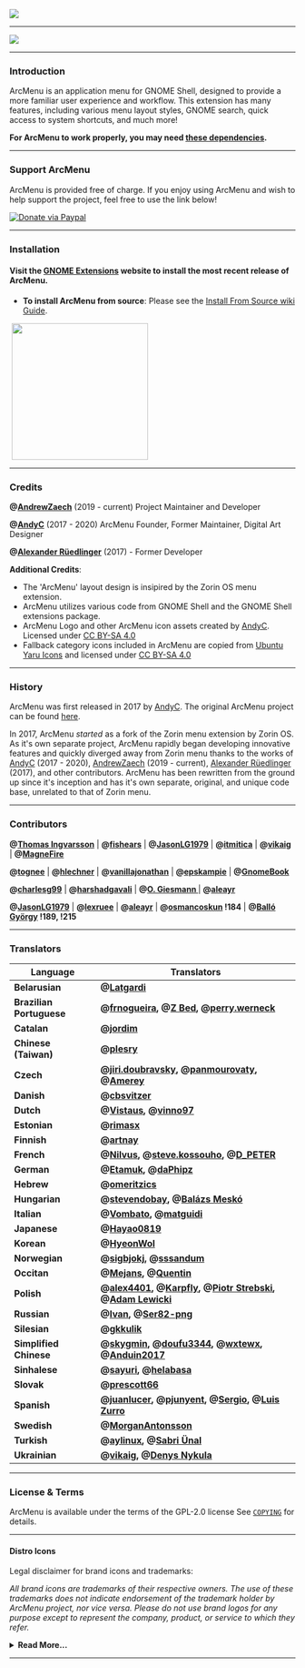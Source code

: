 ![](https://gitlab.com/arcmenu/arcmenu-assets/raw/master/images/ArcMenu_WideBanner.png)

-----

![](https://gitlab.com/arcmenu/arcmenu-assets/raw/master/images/ArcMenu_Banner.png)

-----

### Introduction

ArcMenu is an application menu for GNOME Shell, designed to provide a more familiar user experience and workflow. This extension has many features, including various menu layout styles, GNOME search, quick access to system shortcuts, and much more!

**For ArcMenu to work properly, you may need [these dependencies](https://gitlab.com/arcmenu/ArcMenu/-/wikis/ArcMenu-Dependencies).**

-----

### Support ArcMenu

ArcMenu is provided free of charge. If you enjoy using ArcMenu and wish to help support the project, feel free to use the link below!

[![Donate via Paypal](https://gitlab.com/arcmenu/arcmenu-assets/raw/master/images/paypal_donate.png)](https://www.paypal.com/cgi-bin/webscr?cmd=_donations&business=53CWA7NR743WC&item_name=Support+ArcMenu&currency_code=USD&source=url)


-----

### Installation

#### Visit the [GNOME Extensions](https://extensions.gnome.org/extension/3628/arcmenu/) website to install the most recent release of ArcMenu.

- **To install ArcMenu from source**: Please see the [Install From Source wiki Guide](https://gitlab.com/arcmenu/ArcMenu/-/wikis/Install-From-Source-Guide).

<p align="left">
       <a href="https://extensions.gnome.org/extension/3628/arcmenu/" >
    <img src="https://gitlab.com/arcmenu/arcmenu-assets/raw/master/images/get-it-ego.png" width="240" style="margin-left: 4px"/>
    </a>

-----

### Credits

**@[AndrewZaech](https://gitlab.com/AndrewZaech)** (2019 - current) Project Maintainer and Developer

**@[AndyC](https://gitlab.com/LinxGem33)** (2017 - 2020) ArcMenu Founder, Former Maintainer, Digital Art Designer

**@[Alexander Rüedlinger](https://github.com/lexruee)** (2017) - Former Developer

**Additional Credits**:
* The 'ArcMenu' layout design is insipired by the Zorin OS menu extension.
* ArcMenu utilizes various code from GNOME Shell and the GNOME Shell extensions package.
* ArcMenu Logo and other ArcMenu icon assets created by [AndyC](https://gitlab.com/LinxGem33). Licensed under [CC BY-SA 4.0](https://creativecommons.org/licenses/by-sa/4.0/)
* Fallback category icons included in ArcMenu are copied from [Ubuntu Yaru Icons](https://github.com/ubuntu/yaru) and licensed under [CC BY-SA 4.0](https://creativecommons.org/licenses/by-sa/4.0/)

-----

### History

ArcMenu was first released in 2017 by [AndyC](https://gitlab.com/LinxGem33). The original ArcMenu project can be found [here](https://gitlab.com/LinxGem33/Arc-Menu).

In 2017, ArcMenu _started_ as a fork of the Zorin menu extension by Zorin OS. As it's own separate project, ArcMenu rapidly began developing innovative features and quickly diverged away from Zorin menu thanks to the works of [AndyC](https://gitlab.com/LinxGem33) (2017 - 2020), [AndrewZaech](https://gitlab.com/AndrewZaech) (2019 - current), [Alexander Rüedlinger](https://github.com/lexruee) (2017), and other contributors. ArcMenu has been rewritten from the ground up since it's inception and has it's own separate, original, and unique code base, unrelated to that of Zorin menu.

-----

### Contributors

**@[Thomas Ingvarsson](https://gitlab.com/tingvarsson)** | **@[fishears](https://github.com/fishears)** | **@[JasonLG1979](https://github.com/JasonLG1979)** | **@[itmitica](https://github.com/itmitica)** | **@[vikaig](https://gitlab.com/vikaig)** | **@[MagneFire](https://gitlab.com/MagneFire)**

**@[tognee](https://gitlab.com/tognee)** | **@[hlechner](https://gitlab.com/hlechner)** | **@[vanillajonathan](https://gitlab.com/vanillajonathan)** | **@[epskampie](https://gitlab.com/epskampie)** | **@[GnomeBook](https://gitlab.com/GnomeBook)** 

**@[charlesg99](https://github.com/charlesg99)** | **@[harshadgavali](https://gitlab.com/harshadgavali)** | **@[O. Giesmann ](https://gitlab.com/Etamuk)** | **@[aleayr ](https://gitlab.com/aleayr)**

**@[JasonLG1979](https://github.com/JasonLG1979)**  | **@[lexruee](https://github.com/lexruee)** | **@[aleayr](https://gitlab.com/aleayr)** | **@[osmancoskun](https://gitlab.com/osmancoskun) !184** | **@[Balló György](https://gitlab.com/City-busz) !189, !215**

-----

### Translators

| Language | Translators |
| ------ | ------ |
| **Belarusian** | **@[Latgardi](https://gitlab.com/Latgardi)** |
| **Brazilian Portuguese** | **@[frnogueira](https://gitlab.com/frnogueira), @[Z Bed](https://gitlab.com/zbed), @[perry.werneck](https://gitlab.com/perry.werneck)** |
| **Catalan** | **@[jordim](https://gitlab.com/jordim)** |
| **Chinese (Taiwan)** | **@[plesry](https://gitlab.com/plesry)** |
| **Czech** | **@[jiri.doubravsky](https://gitlab.com/jiri.doubravsky), @[panmourovaty](https://gitlab.com/panmourovaty), @[Amerey ](https://gitlab.com/Amerey.eu)** |
| **Danish** | **@[cbsvitzer](https://gitlab.com/cbsvitzer)** |
| **Dutch** | **@[Vistaus](https://gitlab.com/Vistaus), @[vinno97](https://gitlab.com/vinno97)** |
| **Estonian** | **@[rimasx](https://gitlab.com/rimasx)** |
| **Finnish** | **@[artnay](https://gitlab.com/artnay)** |
| **French** | **@[Nilvus](https://gitlab.com/Nilvus), @[steve.kossouho](https://gitlab.com/steve.kossouho), @[D_PETER](https://gitlab.com/D_PETER)** |
| **German** | **@[Etamuk](https://gitlab.com/Etamuk), @[daPhipz](https://gitlab.com/daPhipz)** |
| **Hebrew** | **@[omeritzics](https://gitlab.com/omeritzics)** |
| **Hungarian** | **@[stevendobay](https://gitlab.com/stevendobay), @[Balázs Meskó](https://gitlab.com/meskobalazs)** |
| **Italian** | **@[Vombato](https://gitlab.com/Vombato), @[matguidi](https://gitlab.com/matguidi)** |
| **Japanese** | **@[Hayao0819](https://gitlab.com/Hayao0819)** |
| **Korean** | **@[HyeonWol](https://gitlab.com/hyeonwol123)** |
| **Norwegian** | **@[sigbjokj](https://gitlab.com/sigbjokj), @[sssandum](https://gitlab.com/sssandum)** |
| **Occitan** | **@[Mejans](https://gitlab.com/Mejans), @[Quentin](https://gitlab.com/quenty_occitania)** |
| **Polish** | **@[alex4401](https://gitlab.com/alex4401), @[Karpfly](https://gitlab.com/MacKarp), @[Piotr Strebski](https://gitlab.com/strebski), @[Adam Lewicki](https://gitlab.com/a.lewicki95)** |
| **Russian** | **@[Ivan](https://gitlab.com/vantu5z), @[Ser82-png](https://gitlab.com/Ser82-png)** |
| **Silesian** | **@[gkkulik](https://gitlab.com/gkkulik)** |
| **Simplified Chinese** | **@[skygmin](https://gitlab.com/skygmin), @[doufu3344](https://gitlab.com/doufu3344), @[wxtewx](https://gitlab.com/wxtewx), @[Anduin2017](https://gitlab.com/Anduin2017)** |
| **Sinhalese** | **@[sayuri](https://gitlab.com/sayuri-), @[helabasa](https://gitlab.com/helabasa)** |
| **Slovak** | **@[prescott66](https://gitlab.com/prescott66)** |
| **Spanish** | **@[juanlucer](https://gitlab.com/juanlucer), @[pjunyent](https://gitlab.com/pjunyent), @[Sergio](https://gitlab.com/IngrownMink4), @[Luis Zurro](https://gitlab.com/nyaran)** |
| **Swedish** | **@[MorganAntonsson](https://gitlab.com/MorganAntonsson)** |
| **Turkish** | **@[aylinux](https://gitlab.com/aylinux), @[Sabri Ünal](https://gitlab.com/sabriunal)** |
| **Ukrainian** | **@[vikaig](https://gitlab.com/vikaig), @[Denys Nykula](https://gitlab.com/nykula)** |

-----

### License & Terms

ArcMenu is available under the terms of the GPL-2.0 license See [`COPYING`](https://gitlab.com/arcmenu/ArcMenu/blob/master/COPYING) for details.

-----

#### Distro Icons

Legal disclaimer for brand icons and trademarks:

*All brand icons are trademarks of their respective owners. The use of these trademarks does not indicate endorsement of the trademark holder by ArcMenu project, nor vice versa. Please do not use brand logos for any purpose except to represent the company, product, or service to which they refer.*

<details>
<summary><b>Read More...</b></summary>

<p>

* **UBUNTU ![](https://gitlab.com/arcmenu/arcmenu-assets/raw/master/images/copyright2.svg)** - Ubuntu name and Ubuntu logo is a trademark of Canonical ![](https://gitlab.com/arcmenu/arcmenu-assets/raw/master/images/copyright2.svg) Ltd.

* **FEDORA ![](https://gitlab.com/arcmenu/arcmenu-assets/raw/master/images/copyright2.svg)** - Fedora and the Infinity design logo are trademarks of Red Hat, Inc.

* **DEBIAN ![](https://gitlab.com/arcmenu/arcmenu-assets/raw/master/images/copyright2.svg)** - is a registered trademark owned by Software in the Public Interest, Inc. Debian trademark is a registered United States trademark of Software in the Public Interest, Inc., managed by the Debian project.

* **MANJARO ![](https://gitlab.com/arcmenu/arcmenu-assets/raw/master/images/copyright2.svg)** - (logo) and name is a trademark of Manjaro GmbH & Co. KG

* **POP_OS! ![](https://gitlab.com/arcmenu/arcmenu-assets/raw/master/images/copyright2.svg)** - Name and (logo) is a trademark of system 76 ![](https://gitlab.com/arcmenu/arcmenu-assets/raw/master/images/copyright2.svg) Inc.

* **ARCH LINUX ![](https://gitlab.com/arcmenu/arcmenu-assets/raw/master/images/copyright2.svg)** - The stylized Arch Linux logo are recognised trademarks of Arch Linux, copyright 2002-2017 Judd Vinet and Aaron Griffin

* **SOLUS** - name and logo is Copyright ![](https://gitlab.com/arcmenu/arcmenu-assets/raw/master/images/copyright2.svg) 2014-2018 by Solus Project

* **KALI LINUX** - logo and name is part of ![](https://gitlab.com/arcmenu/arcmenu-assets/raw/master/images/copyright2.svg) OffSec Services Limited 2020

* **PUREOS** - name and logo is developed by members of the Purism community

* **RASPBERRY PI** ![](https://gitlab.com/arcmenu/arcmenu-assets/raw/master/images/copyright2.svg) - Logo and name is part of Raspberry Pi Foundation
UK Registered Charity 1129409

* **Gentoo Authors![](https://gitlab.com/arcmenu/arcmenu-assets/raw/master/images/copyright2.svg)** 2001–2020
Gentoo is a trademark of the Gentoo Foundation, Inc.

* **Voyager ![](https://gitlab.com/arcmenu/arcmenu-assets/raw/master/images/copyright2.svg) Linux**
(name) and (logo)

* **MXLinux![](https://gitlab.com/arcmenu/arcmenu-assets/raw/master/images/copyright2.svg)** 2020 -
Linux - is the registered trademark of Linus Torvalds in the U.S. and other countries.

* **Red Hat, Inc.![](https://gitlab.com/arcmenu/arcmenu-assets/raw/master/images/copyright2.svg)** Copyright 2020 
(name) and (logo)

* **ZORIN OS** - The "Z" logomark is a registered trademark of Zorin Technology Group Ltd. Copyright © 2019 - 2021 Zorin Technology Group Ltd

* **Pardus** - Pardus is a trademark of the TUBITAK ULAKBIM. Copyright © 2003–2023 TUBITAK ULAKBIM

* **NixOS** - The logo is made available under a <a href="https://creativecommons.org/licenses/by/4.0/">CC-BY license</a>. Logo designed by Tim Cuthbertson.


</p>
</details>

-----
